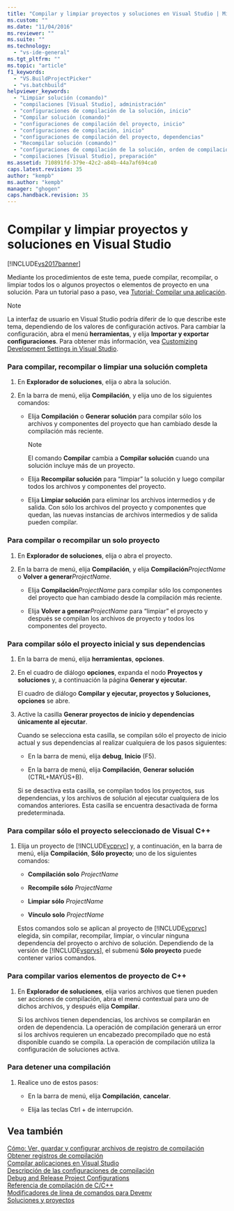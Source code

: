 ```yaml
---
title: "Compilar y limpiar proyectos y soluciones en Visual Studio | Microsoft Docs"
ms.custom: ""
ms.date: "11/04/2016"
ms.reviewer: ""
ms.suite: ""
ms.technology: 
  - "vs-ide-general"
ms.tgt_pltfrm: ""
ms.topic: "article"
f1_keywords: 
  - "VS.BuildProjectPicker"
  - "vs.batchbuild"
helpviewer_keywords: 
  - "Limpiar solución (comando)"
  - "compilaciones [Visual Studio], administración"
  - "configuraciones de compilación de la solución, inicio"
  - "Compilar solución (comando)"
  - "configuraciones de compilación del proyecto, inicio"
  - "configuraciones de compilación, inicio"
  - "configuraciones de compilación del proyecto, dependencias"
  - "Recompilar solución (comando)"
  - "configuraciones de compilación de la solución, orden de compilación"
  - "compilaciones [Visual Studio], preparación"
ms.assetid: 710891fd-379e-42c2-a84b-44a7af694ca0
caps.latest.revision: 35
author: "kempb"
ms.author: "kempb"
manager: "ghogen"
caps.handback.revision: 35
---
```

# Compilar y limpiar proyectos y soluciones en Visual Studio
[!INCLUDE[vs2017banner](../code-quality/includes/vs2017banner.md)]

Mediante los procedimientos de este tema, puede compilar, recompilar, o limpiar todos los o algunos proyectos o elementos de proyecto en una solución.  Para un tutorial paso a paso, vea [Tutorial: Compilar una aplicación](../ide/walkthrough-building-an-application.md).  
  
> [!NOTE]
>  La interfaz de usuario en Visual Studio podría diferir de lo que describe este tema, dependiendo de los valores de configuración activos.  Para cambiar la configuración, abra el menú **herramientas**, y elija **Importar y exportar configuraciones**.  Para obtener más información, vea [Customizing Development Settings in Visual Studio](http://msdn.microsoft.com/es-es/22c4debb-4e31-47a8-8f19-16f328d7dcd3).  
  
### Para compilar, recompilar o limpiar una solución completa  
  
1.  En **Explorador de soluciones**, elija o abra la solución.  
  
2.  En la barra de menú, elija **Compilación**, y elija uno de los siguientes comandos:  
  
    -   Elija **Compilación** o **Generar solución** para compilar sólo los archivos y componentes del proyecto que han cambiado desde la compilación más reciente.  
  
        > [!NOTE]
        >  El comando **Compilar** cambia a **Compilar solución** cuando una solución incluye más de un proyecto.  
  
    -   Elija **Recompilar solución** para “limpiar” la solución y luego compilar todos los archivos y componentes del proyecto.  
  
    -   Elija **Limpiar solución** para eliminar los archivos intermedios y de salida.  Con sólo los archivos del proyecto y componentes que quedan, las nuevas instancias de archivos intermedios y de salida pueden compilar.  
  
### Para compilar o recompilar un solo proyecto  
  
1.  En **Explorador de soluciones**, elija o abra el proyecto.  
  
2.  En la barra de menú, elija **Compilación**, y elija **Compilación***ProjectName* o **Volver a generar***ProjectName*.  
  
    -   Elija **Compilación***ProjectName* para compilar sólo los componentes del proyecto que han cambiado desde la compilación más reciente.  
  
    -   Elija **Volver a generar***ProjectName* para “limpiar” el proyecto y después se compilan los archivos de proyecto y todos los componentes del proyecto.  
  
### Para compilar sólo el proyecto inicial y sus dependencias  
  
1.  En la barra de menú, elija **herramientas**, **opciones**.  
  
2.  En el cuadro de diálogo **opciones**, expanda el nodo **Proyectos y soluciones** y, a continuación la página **Generar y ejecutar**.  
  
     El cuadro de diálogo **Compilar y ejecutar, proyectos y Soluciones, opciones** se abre.  
  
3.  Active la casilla **Generar proyectos de inicio y dependencias únicamente al ejecutar**.  
  
     Cuando se selecciona esta casilla, se compilan sólo el proyecto de inicio actual y sus dependencias al realizar cualquiera de los pasos siguientes:  
  
    -   En la barra de menú, elija **debug**, **Inicio** \(F5\).  
  
    -   En la barra de menú, elija **Compilación**, **Generar solución** \(CTRL\+MAYÚS\+B\).  
  
     Si se desactiva esta casilla, se compilan todos los proyectos, sus dependencias, y los archivos de solución al ejecutar cualquiera de los comandos anteriores.  Esta casilla se encuentra desactivada de forma predeterminada.  
  
### Para compilar sólo el proyecto seleccionado de Visual C\+\+  
  
1.  Elija un proyecto de [!INCLUDE[vcprvc](../code-quality/includes/vcprvc_md.md)] y, a continuación, en la barra de menú, elija **Compilación**, **Sólo proyecto**; uno de los siguientes comandos:  
  
    -   **Compilación solo** *ProjectName*  
  
    -   **Recompile sólo** *ProjectName*  
  
    -   **Limpiar sólo** *ProjectName*  
  
    -   **Vínculo solo** *ProjectName*  
  
     Estos comandos solo se aplican al proyecto de [!INCLUDE[vcprvc](../code-quality/includes/vcprvc_md.md)] elegida, sin compilar, recompilar, limpiar, o vincular ninguna dependencia del proyecto o archivo de solución.  Dependiendo de la versión de [!INCLUDE[vsprvs](../code-quality/includes/vsprvs_md.md)], el submenú **Sólo proyecto** puede contener varios comandos.  
  
### Para compilar varios elementos de proyecto de C\+\+  
  
1.  En **Explorador de soluciones**, elija varios archivos que tienen pueden ser acciones de compilación, abra el menú contextual para uno de dichos archivos, y después elija **Compilar**.  
  
     Si los archivos tienen dependencias, los archivos se compilarán en orden de dependencia.  La operación de compilación generará un error si los archivos requieren un encabezado precompilado que no está disponible cuando se compila.  La operación de compilación utiliza la configuración de soluciones activa.  
  
### Para detener una compilación  
  
1.  Realice uno de estos pasos:  
  
    -   En la barra de menú, elija **Compilación**, **cancelar**.  
  
    -   Elija las teclas Ctrl \+ de interrupción.  
  
## Vea también  
 [Cómo: Ver, guardar y configurar archivos de registro de compilación](../ide/how-to-view-save-and-configure-build-log-files.md)   
 [Obtener registros de compilación](../msbuild/obtaining-build-logs-with-msbuild.md)   
 [Compilar aplicaciones en Visual Studio](../ide/compiling-and-building-in-visual-studio.md)   
 [Descripción de las configuraciones de compilación](../ide/understanding-build-configurations.md)   
 [Debug and Release Project Configurations](http://msdn.microsoft.com/es-es/0440b300-0614-4511-901a-105b771b236e)   
 [Referencia de compilación de C\/C\+\+](/visual-cpp/build/reference/c-cpp-building-reference)   
 [Modificadores de línea de comandos para Devenv](../ide/reference/devenv-command-line-switches.md)   
 [Soluciones y proyectos](../ide/solutions-and-projects-in-visual-studio.md)
